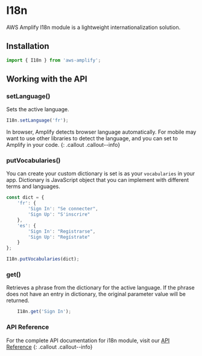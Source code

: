 --- 
---
# I18n

AWS Amplify I18n module is a lightweight internationalization solution.

## Installation

```js
import { I18n } from 'aws-amplify';
```

## Working with the API

### setLanguage()

Sets the active language.

```js
I18n.setLanguage('fr');
```

In browser, Amplify detects browser language automatically. For mobile may want to use other libraries to detect the language, and you can set to Amplify in your code.
{: .callout .callout--info}

### putVocabularies()

You can create your custom dictionary is set is as your `vocabularies` in your app. Dictionary is JavaScript object that you can implement with different terms and languages.

```js
const dict = {
    'fr': {
        'Sign In': "Se connecter",
        'Sign Up': "S'inscrire"
    },
    'es': {
        'Sign In': "Registrarse",
        'Sign Up': "Regístrate"
    }
};

I18n.putVocabularies(dict);
```

### get()

Retrieves a phrase from the dictionary for the active language. If the phrase does not have an entry in dictionary, the original parameter value will be returned.

```js
    I18n.get('Sign In');
```

### API Reference

For the complete API documentation for i18n module, visit our [API Reference](/api/classes/i18n.html)
{: .callout .callout--info}
